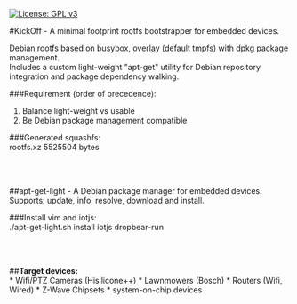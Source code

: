 <p><a href="http://www.gnu.org/licenses/gpl-3.0" rel="nofollow"><img src="https://camo.githubusercontent.com/bf135a9cea09d0ea4bba410582c0e70ec8222736/68747470733a2f2f696d672e736869656c64732e696f2f62616467652f4c6963656e73652d47504c25323076332d626c75652e737667" alt="License: GPL v3" data-canonical-src="https://img.shields.io/badge/License-GPL%20v3-blue.svg" style="max-width:100%;"></a>
</p>

<p>
#KickOff - A minimal footprint rootfs bootstrapper for embedded devices. <br/>

Debian rootfs based on busybox, overlay (default tmpfs) with dpkg package management.<br/>
Includes a custom light-weight "apt-get" utility for Debian repository integration and package dependency walking.<br/>

###Requirement (order of precedence):
1. Balance light-weight vs usable
2. Be Debian package management compatible

###Generated squashfs:<br/>
rootfs.xz 5525504 bytes<br/>

</p>
<br/><br/>
<p>
##apt-get-light - A Debian package manager for embedded devices. <br/>
Supports: update, info, resolve, download and install.

###Install vim and iotjs:<br/>
./apt-get-light.sh install iotjs dropbear-run
</p>
<br/><br/>
<p>
##<b>Target devices:</b><br/>
* Wifi/PTZ Cameras (Hisilicone++)
* Lawnmowers (Bosch)
* Routers (Wifi, Wired)
* Z-Wave Chipsets
* system-on-chip devices
</p>

